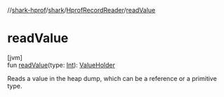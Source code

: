 //[shark-hprof](../../../index.md)/[shark](../index.md)/[HprofRecordReader](index.md)/[readValue](read-value.md)

# readValue

[jvm]\
fun [readValue](read-value.md)(type: [Int](https://kotlinlang.org/api/latest/jvm/stdlib/kotlin/-int/index.html)): [ValueHolder](../-value-holder/index.md)

Reads a value in the heap dump, which can be a reference or a primitive type.
